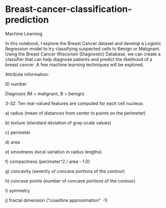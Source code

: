 # Breast-cancer-classification-prediction

Machine Learning

In this notebook,
I explore the Breast Cancer dataset and develop a Logistic Regression
model to try classifying suspected cells to Benign or Malignant.
Using the Breast Cancer Wisconsin (Diagnostic) Database, 
we can create a classifier that can help diagnose patients and predict the likelihood of a breast cancer
.A few machine learning techniques will be explored.



Attribute information:

ID number

Diagnosis (M = malignant, B = benign)

3-32: Ten real-valued features are computed for each cell nucleus:

a) radius (mean of distances from center to points on the perimeter)

b) texture (standard deviation of gray-scale values)

c) perimeter

d) area

e) smootness (local variation in radius lengths)

f) compactness (perimeter^2 / area - 1.0)

g) concavity (severity of concave portions of the contour)

h) concave points (number of concave portions of the contour)

i) symmetry

j) fractal dimension ("coastline approximation" -1)
